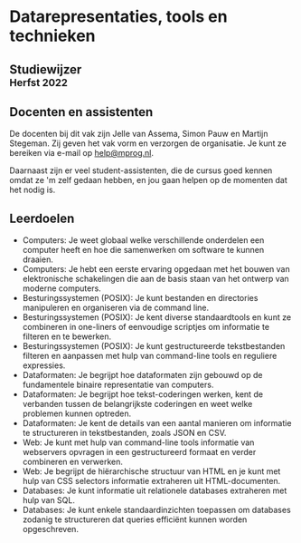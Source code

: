 # Datarepresentaties, tools en technieken

## Studiewijzer<br><small>Herfst 2022</small>

## Docenten en assistenten

De docenten bij dit vak zijn Jelle van Assema, Simon Pauw en Martijn Stegeman. Zij geven het vak vorm en verzorgen de organisatie. Je kunt ze bereiken via e-mail op <help@mprog.nl>.

Daarnaast zijn er veel student-assistenten, die de cursus goed kennen omdat ze 'm zelf gedaan hebben, en jou gaan helpen op de momenten dat het nodig is.


## Leerdoelen

- Computers: Je weet globaal welke verschillende onderdelen een computer heeft en hoe die samenwerken om software te kunnen draaien.
- Computers: Je hebt een eerste ervaring opgedaan met het bouwen van elektronische schakelingen die aan de basis staan van het ontwerp van moderne computers.
- Besturingssystemen (POSIX): Je kunt bestanden en directories manipuleren en organiseren via de command line.
- Besturingssystemen (POSIX): Je kent diverse standaardtools en kunt ze combineren in one-liners of eenvoudige scriptjes om informatie te filteren en te bewerken.
- Besturingssystemen (POSIX): Je kunt gestructureerde tekstbestanden filteren en aanpassen met hulp van command-line tools en reguliere expressies.
- Dataformaten: Je begrijpt hoe dataformaten zijn gebouwd op de fundamentele binaire representatie van computers.
- Dataformaten: Je begrijpt hoe tekst-coderingen werken, kent de verbanden tussen de belangrijkste coderingen en weet welke problemen kunnen optreden.
- Dataformaten: Je kent de details van een aantal manieren om informatie te structureren in tekstbestanden, zoals JSON en CSV.
- Web: Je kunt met hulp van command-line tools informatie van webservers opvragen in een gestructureerd formaat en verder combineren en verwerken.
- Web: Je begrijpt de hiërarchische structuur van HTML en je kunt met hulp van CSS selectors informatie extraheren uit HTML-documenten.
- Databases: Je kunt informatie uit relationele databases extraheren met hulp van SQL.
- Databases: Je kunt enkele standaardinzichten toepassen om databases zodanig te structureren dat queries efficiënt kunnen worden opgeschreven.
